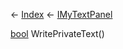 ← [Index](Api-Index) ← [IMyTextPanel](Sandbox.ModAPI.Ingame.IMyTextPanel)

[bool](System.Boolean) WritePrivateText()